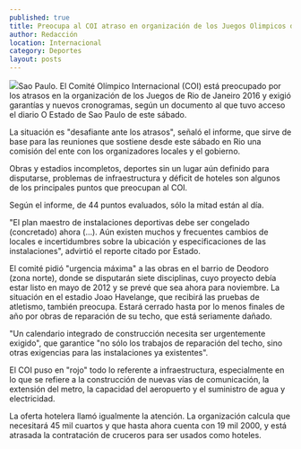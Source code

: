 ```yaml
---
published: true
title: Preocupa al COI atraso en organización de los Juegos Olimpicos de Rio de Janeiro 2016
author: Redacción
location: Internacional
category: Deportes
layout: posts
---
```


![](http://i.imgur.com/kiZUzXQm.jpg)Sao Paulo. El Comité Olímpico Internacional (COI) está preocupado por los atrasos en la organización de los Juegos de Rio de Janeiro 2016 y exigió garantías y nuevos cronogramas, según un documento al que tuvo acceso el diario O Estado de Sao Paulo de este sábado.

La situación es "desafiante ante los atrasos", señaló el informe, que sirve de base para las reuniones que sostiene desde este sábado en Rio una comisión del ente con los organizadores locales y el gobierno.

Obras y estadios incompletos, deportes sin un lugar aún definido para disputarse, problemas de infraestructura y déficit de hoteles son algunos de los principales puntos que preocupan al COI.

Según el informe, de 44 puntos evaluados, sólo la mitad están al día.

"El plan maestro de instalaciones deportivas debe ser congelado (concretado) ahora (...). Aún existen muchos y frecuentes cambios de locales e incertidumbres sobre la ubicación y especificaciones de las instalaciones", advirtió el reporte citado por Estado.

El comité pidió "urgencia máxima" a las obras en el barrio de Deodoro (zona norte), donde se disputarán siete disciplinas, cuyo proyecto debía estar listo en mayo de 2012 y se prevé que sea ahora para noviembre. La situación en el estadio Joao Havelange, que recibirá las pruebas de atletismo, también preocupa. Estará cerrado hasta por lo menos finales de año por obras de reparación de su techo, que está seriamente dañado.

"Un calendario integrado de construcción necesita ser urgentemente exigido", que garantice "no sólo los trabajos de reparación del techo, sino otras exigencias para las instalaciones ya existentes".

El COI puso en "rojo" todo lo referente a infraestructura, especialmente en lo que se refiere a la construcción de nuevas vías de comunicación, la extensión del metro, la capacidad del aeropuerto y el suministro de agua y electricidad.

La oferta hotelera llamó igualmente la atención. La organización calcula que necesitará 45 mil cuartos y que hasta ahora cuenta con 19 mil 2000, y está atrasada la contratación de cruceros para ser usados como hoteles.
